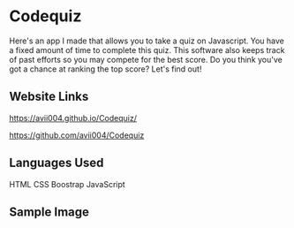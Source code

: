 # Codequiz
Here's an app I made that allows you to take a quiz on Javascript. You have a fixed amount of time to complete this quiz. This software also keeps track of past efforts so you may compete for the best score. Do you think you've got a chance at ranking the top score? Let's find out!

## Website Links

 https://avii004.github.io/Codequiz/
 
 https://github.com/avii004/Codequiz
 
## Languages Used
HTML
CSS
Boostrap
JavaScript
## Sample Image
